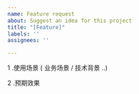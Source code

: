 ```yaml
---
name: Feature request
about: Suggest an idea for this project
title: "[Feature]"
labels: ''
assignees: ''

---
```


1 .使用场景 ( 业务场景 / 技术背景 ..)

2 .预期效果

